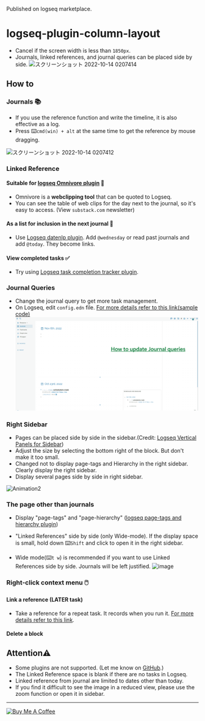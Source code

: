 Published on logseq marketplace. 

# logseq-plugin-column-layout
 - Cancel if the screen width is less than `1850px`.
 - Journals, linked references, and journal queries can be placed side by side.
 ![スクリーンショット 2022-10-14 0207414](https://user-images.githubusercontent.com/111847207/195663729-7c979e9e-9309-4f0b-9766-581778c5aaa7.png)

## How to
### Journals 📚
 - If you use the reference function and write the timeline, it is also effective as a log.
 - Press ⌨️`cmd(win) + alt` at the same time to get the reference by mouse dragging.

![スクリーンショット 2022-10-14 0207412](https://user-images.githubusercontent.com/111847207/195662824-35aecadd-c404-42a8-82eb-54ffc628c321.png)

### Linked Reference
#### Suitable for [logseq Omnivore plugin](https://github.com/omnivore-app/logseq-omnivore) 🚩
- Omnivore is a **webclipping tool** that can be quoted to Logseq.
- You can see the table of web clips for the day next to the journal, so it's easy to access. (View `substack.com` newsletter)
#### As a list for inclusion in the next journal 📅
 - Use [Logseq datenlp plugin](https://github.com/hkgnp/logseq-datenlp-plugin). Add `@wednesday` or read past journals and add `@today`. They become links.
 #### View completed tasks ✅
 - Try using [Logseq task completion tracker plugin](https://github.com/DimitryDushkin/logseq-plugin-task-check-date).

### Journal Queries
 - Change the journal query to get more task management.
 - On Logseq, edit `config.edn` file. [For more details refer to this link(sample code)](https://github.com/YU000jp/logseq-default-queries-journals)
![Animation1](img/journal-queries-demo.gif)

### Right Sidebar
 - Pages can be placed side by side in the sidebar.(Credit: [Logseq Vertical Panels for Sidebar](https://github.com/r-hegde/logseq-vertical-panels))
 - Adjust the size by selecting the bottom right of the block. But don't make it too small.
 - Changed not to display page-tags and Hierarchy in the right sidebar. Clearly display the right sidebar.
 - Display several pages side by side in right sidebar.
 
![Animation2](https://user-images.githubusercontent.com/111847207/200146804-e0e53c12-933a-417e-b19a-e9e782e1c492.gif)

### The page other than journals
 - Display "page-tags" and "page-hierarchy" ([logseq page-tags and hierarchy plugin](https://github.com/YU000jp/logseq-page-tags-and-hierarchy))
 
 - "Linked References" side by side (only Wide-mode). If the display space is small, hold down ⌨️`Shift` and click to open it in the right sidebar.
 - Wide mode(⌨️`t w`) is recommended if you want to use Linked References side by side. Journals will be left justified.
 ![image](https://user-images.githubusercontent.com/111847207/200147083-f2ff65dd-0ba4-49eb-986c-c384178f9354.png)

### Right-click context menu 🖱️
#### Link a reference (LATER task)
 - Take a reference for a repeat task. It records when you run it. [For more details refer to this link](https://github.com/YU000jp/logseq-repeat-task-reference/blob/main/README.md).
#### Delete a block

## Attention⚠️
 - Some plugins are not supported. (Let me know on [GitHub](https://github.com/YU000jp/Logseq-column-Layout/issues).)
 - The Linked Reference space is blank if there are no tasks in Logseq.
 - Linked reference from journal are limited to dates other than today.
 - If you find it difficult to see the image in a reduced view, please use the zoom function or open it in sidebar.

---

 <a href="https://www.buymeacoffee.com/yu000japan" target="_blank"><img src="https://cdn.buymeacoffee.com/buttons/v2/default-yellow.png" alt="Buy Me A Coffee" style="height: 60px !important;width: 217px !important;" ></a>
 
